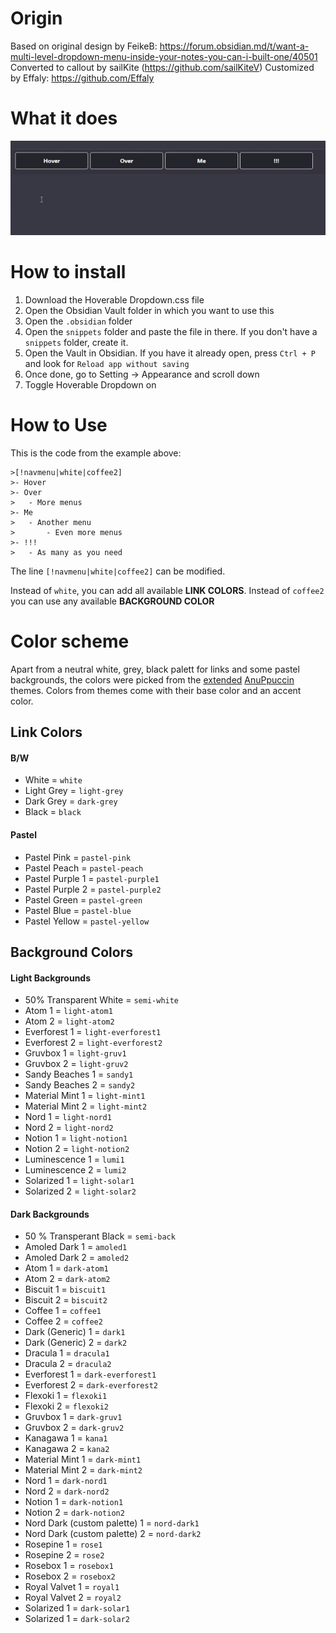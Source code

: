 # Origin
Based on original design by FeikeB: https://forum.obsidian.md/t/want-a-multi-level-dropdown-menu-inside-your-notes-you-can-i-built-one/40501
Converted to callout by sailKite (https://github.com/sailKiteV) 
Customized by Effaly: https://github.com/Effaly 

# What it does
![](/example.gif)

# How to install 
1. Download the Hoverable Dropdown.css file 
2. Open the Obsidian Vault folder in which you want to use this
3. Open the `.obsidian` folder 
4. Open the `snippets` folder and paste the file in there. If you don't have a `snippets` folder, create it. 
5. Open the Vault in Obsidian. If you have it already open, press `Ctrl + P` and look for `Reload app without saving`
6. Once done, go to Setting -> Appearance and scroll down
7. Toggle Hoverable Dropdown on 

# How to Use 
This is the code from the example above: 
```
>[!navmenu|white|coffee2]
>- Hover
>- Over 
>	- More menus
>- Me
>	- Another menu
>		- Even more menus
>- !!!
>	- As many as you need
```

The line `[!navmenu|white|coffee2]` can be modified.

Instead of `white`, you can add all available **LINK COLORS**. 
Instead of `coffee2` you can use any available **BACKGROUND COLOR**

# Color scheme 
Apart from a neutral white, grey, black palett for links and some pastel backgrounds, the colors were picked from the [extended](https://github.com/mgmeyers/obsidian-style-settings) [AnuPpuccin](https://github.com/AnubisNekhet/AnuPpuccin) themes. Colors from themes come with their base color and an accent color. 

## Link Colors
#### B/W
- White = `white`
- Light Grey = `light-grey`
- Dark Grey = `dark-grey`
- Black = `black`

#### Pastel
- Pastel Pink = `pastel-pink`
- Pastel Peach = `pastel-peach`
- Pastel Purple 1 = `pastel-purple1`
- Pastel Purple 2 = `pastel-purple2`
- Pastel Green = `pastel-green`
- Pastel Blue = `pastel-blue`
- Pastel Yellow = `pastel-yellow`

## Background Colors
#### Light Backgrounds
- 50% Transparent White = `semi-white`
- Atom 1 = `light-atom1`
- Atom 2 = `light-atom2`
- Everforest 1 = `light-everforest1`
- Everforest 2 = `light-everforest2`
- Gruvbox 1 = `light-gruv1`
- Gruvbox 2 = `light-gruv2`
- Sandy Beaches 1 = `sandy1`
- Sandy Beaches 2 = `sandy2`
- Material Mint 1 = `light-mint1`
- Material Mint 2 = `light-mint2`
- Nord 1 = `light-nord1`
- Nord 2 = `light-nord2`
- Notion 1 = `light-notion1`
- Notion 2 = `light-notion2`
- Luminescence 1 = `lumi1`
- Luminescence 2 = `lumi2`
- Solarized 1 = `light-solar1`
- Solarized 2 = `light-solar2`

#### Dark Backgrounds
- 50 % Transperant Black = `semi-back`
- Amoled Dark 1 = `amoled1`
- Amoled Dark 2 = `amoled2`
- Atom 1 = `dark-atom1`
- Atom 2 = `dark-atom2`
- Biscuit 1 = `biscuit1`
- Biscuit 2 = `biscuit2`
- Coffee 1 = `coffee1`
- Coffee 2 = `coffee2`
- Dark (Generic) 1 = `dark1`
- Dark (Generic) 2 = `dark2`
- Dracula 1 = `dracula1`
- Dracula 2 = `dracula2`
- Everforest 1 = `dark-everforest1`
- Everforest 2 = `dark-everforest2`
- Flexoki 1 = `flexoki1` 
- Flexoki 2 = `flexoki2`
- Gruvbox 1 = `dark-gruv1` 
- Gruvbox 2 = `dark-gruv2`
- Kanagawa 1 = `kana1`
- Kanagawa 2 = `kana2`
- Material Mint 1 = `dark-mint1`
- Material Mint 2 = `dark-mint2`
- Nord 1 = `dark-nord1` 
- Nord 2 = `dark-nord2`
- Notion 1 = `dark-notion1` 
- Notion 2 = `dark-notion2`
- Nord Dark (custom palette) 1 = `nord-dark1`
- Nord Dark (custom palette) 2 = `nord-dark2`
- Rosepine 1 = `rose1`
- Rosepine 2 = `rose2`
- Rosebox 1 = `rosebox1`
- Rosebox 2 = `rosebox2`
- Royal Valvet 1 = `royal1`
- Royal Valvet 2 = `royal2`
- Solarized 1 = `dark-solar1`
- Solarized 1 = `dark-solar2`
